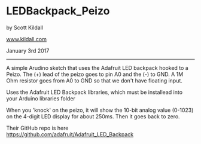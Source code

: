 # LEDBackpack_Peizo
by Scott Kildall

www.kildall.com

January 3rd 2017

--------------------

A simple Arudino sketch that uses the Adafruit LED backpack hooked to a Peizo. The (+) lead of the peizo goes to pin A0 and the (-) to GND. A 1M Ohm resistor goes from A0 to GND so that we don't have floating input.

Uses the Adafruit LED Backpack libraries, which must be installead into your Arduino libraries folder

When you 'knock' on the peizo, it will show the 10-bit analog value (0-1023) on the 4-digit LED display for about 250ms. Then it goes back to zero.

Their GitHub repo is here
https://github.com/adafruit/Adafruit_LED_Backpack